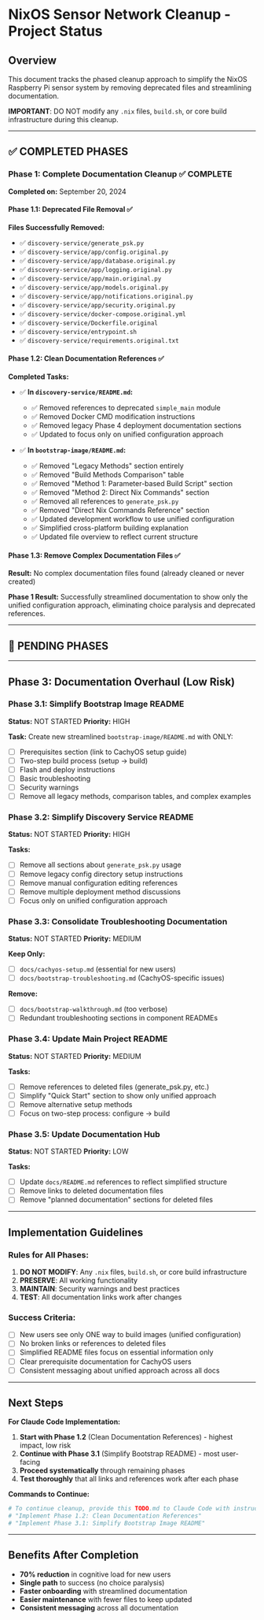 # NixOS Sensor Network Cleanup - Project Status

## Overview
This document tracks the phased cleanup approach to simplify the NixOS Raspberry Pi sensor system by removing deprecated files and streamlining documentation.

**IMPORTANT**: DO NOT modify any `.nix` files, `build.sh`, or core build infrastructure during this cleanup.

---

## ✅ COMPLETED PHASES

### Phase 1: Complete Documentation Cleanup ✅ COMPLETE
**Completed on:** September 20, 2024

#### Phase 1.1: Deprecated File Removal ✅ 
**Files Successfully Removed:**
- ✅ `discovery-service/generate_psk.py` 
- ✅ `discovery-service/app/config.original.py`
- ✅ `discovery-service/app/database.original.py`
- ✅ `discovery-service/app/logging.original.py`
- ✅ `discovery-service/app/main.original.py`
- ✅ `discovery-service/app/models.original.py`
- ✅ `discovery-service/app/notifications.original.py`
- ✅ `discovery-service/app/security.original.py`
- ✅ `discovery-service/docker-compose.original.yml`
- ✅ `discovery-service/Dockerfile.original`
- ✅ `discovery-service/entrypoint.sh`
- ✅ `discovery-service/requirements.original.txt`

#### Phase 1.2: Clean Documentation References ✅
**Completed Tasks:**
- ✅ **In `discovery-service/README.md`:**
  - ✅ Removed references to deprecated `simple_main` module
  - ✅ Removed Docker CMD modification instructions
  - ✅ Removed legacy Phase 4 deployment documentation sections
  - ✅ Updated to focus only on unified configuration approach

- ✅ **In `bootstrap-image/README.md`:**
  - ✅ Removed "Legacy Methods" section entirely
  - ✅ Removed "Build Methods Comparison" table
  - ✅ Removed "Method 1: Parameter-based Build Script" section
  - ✅ Removed "Method 2: Direct Nix Commands" section
  - ✅ Removed all references to `generate_psk.py`
  - ✅ Removed "Direct Nix Commands Reference" section
  - ✅ Updated development workflow to use unified configuration
  - ✅ Simplified cross-platform building explanation
  - ✅ Updated file overview to reflect current structure

#### Phase 1.3: Remove Complex Documentation Files ✅
**Result:** No complex documentation files found (already cleaned or never created)

**Phase 1 Result:** Successfully streamlined documentation to show only the unified configuration approach, eliminating choice paralysis and deprecated references.

---

## 🔄 PENDING PHASES

---

## Phase 3: Documentation Overhaul (Low Risk)

### Phase 3.1: Simplify Bootstrap Image README
**Status:** NOT STARTED
**Priority:** HIGH

**Task:** Create new streamlined `bootstrap-image/README.md` with ONLY:
- [ ] Prerequisites section (link to CachyOS setup guide)
- [ ] Two-step build process (setup → build)
- [ ] Flash and deploy instructions
- [ ] Basic troubleshooting
- [ ] Security warnings
- [ ] Remove all legacy methods, comparison tables, and complex examples

### Phase 3.2: Simplify Discovery Service README
**Status:** NOT STARTED
**Priority:** HIGH

**Tasks:**
- [ ] Remove all sections about `generate_psk.py` usage
- [ ] Remove legacy config directory setup instructions
- [ ] Remove manual configuration editing references
- [ ] Remove multiple deployment method discussions
- [ ] Focus only on unified configuration approach

### Phase 3.3: Consolidate Troubleshooting Documentation
**Status:** NOT STARTED
**Priority:** MEDIUM

**Keep Only:**
- [ ] `docs/cachyos-setup.md` (essential for new users)
- [ ] `docs/bootstrap-troubleshooting.md` (CachyOS-specific issues)

**Remove:**
- [ ] `docs/bootstrap-walkthrough.md` (too verbose)
- [ ] Redundant troubleshooting sections in component READMEs

### Phase 3.4: Update Main Project README
**Status:** NOT STARTED
**Priority:** MEDIUM

**Tasks:**
- [ ] Remove references to deleted files (generate_psk.py, etc.)
- [ ] Simplify "Quick Start" section to show only unified approach
- [ ] Remove alternative setup methods
- [ ] Focus on two-step process: configure → build

### Phase 3.5: Update Documentation Hub
**Status:** NOT STARTED
**Priority:** LOW

**Tasks:**
- [ ] Update `docs/README.md` references to reflect simplified structure
- [ ] Remove links to deleted documentation files
- [ ] Remove "planned documentation" sections for deleted files

---

## Implementation Guidelines

### Rules for All Phases:
1. **DO NOT MODIFY**: Any `.nix` files, `build.sh`, or core build infrastructure
2. **PRESERVE**: All working functionality
3. **MAINTAIN**: Security warnings and best practices
4. **TEST**: All documentation links work after changes

### Success Criteria:
- [ ] New users see only ONE way to build images (unified configuration)
- [ ] No broken links or references to deleted files
- [ ] Simplified README files focus on essential information only
- [ ] Clear prerequisite documentation for CachyOS users
- [ ] Consistent messaging about unified approach across all docs

---

## Next Steps

**For Claude Code Implementation:**

1. **Start with Phase 1.2** (Clean Documentation References) - highest impact, low risk
2. **Continue with Phase 3.1** (Simplify Bootstrap README) - most user-facing
3. **Proceed systematically** through remaining phases
4. **Test thoroughly** that all links and references work after each phase

**Commands to Continue:**
```bash
# To continue cleanup, provide this TODO.md to Claude Code with instructions like:
# "Implement Phase 1.2: Clean Documentation References"
# "Implement Phase 3.1: Simplify Bootstrap Image README"
```

---

## Benefits After Completion

- **70% reduction** in cognitive load for new users
- **Single path** to success (no choice paralysis)
- **Faster onboarding** with streamlined documentation
- **Easier maintenance** with fewer files to keep updated
- **Consistent messaging** across all documentation